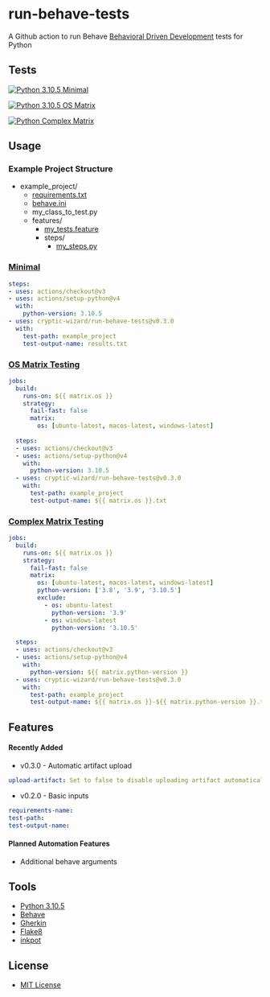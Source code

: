# run-behave-tests
A Github action to run Behave [Behavioral Driven Development](https://behave.readthedocs.io/en/stable/philosophy.html) tests for Python

## Tests
[![Python 3.10.5 Minimal](https://github.com/cryptic-wizard/run-behave-tests/actions/workflows/python-minimal.yml/badge.svg)](https://github.com/cryptic-wizard/run-behave-tests/actions/workflows/python-minimal.yml)

[![Python 3.10.5 OS Matrix](https://github.com/cryptic-wizard/run-behave-tests/actions/workflows/python-os-matrix.yml/badge.svg)](https://github.com/cryptic-wizard/run-behave-tests/actions/workflows/python-os-matrix.yml)

[![Python Complex Matrix](https://github.com/cryptic-wizard/run-behave-tests/actions/workflows/python-complex-matrix.yml/badge.svg)](https://github.com/cryptic-wizard/run-behave-tests/actions/workflows/python-complex-matrix.yml)

## Usage
### Example Project Structure
* example_project/
    * [requirements.txt](https://pip.pypa.io/en/stable/user_guide/#requirements-files)
    * [behave.ini](https://behave.readthedocs.io/en/stable/behave.html#configuration-files)
    * my_class_to_test.py
    * features/
        * [my_tests.feature](https://behave.readthedocs.io/en/stable/gherkin.html#gherkin-feature-testing-language)
        * steps/
            * [my_steps.py](https://behave.readthedocs.io/en/stable/api.html#step-functions)

### [Minimal](https://github.com/cryptic-wizard/run-behave-tests/blob/main/.github/workflows/python-minimal.yml)
```yaml
steps:
- uses: actions/checkout@v3
- uses: actions/setup-python@v4
  with:
    python-version: 3.10.5
- uses: cryptic-wizard/run-behave-tests@v0.3.0
  with:
    test-path: example_project
    test-output-name: results.txt
```
### [OS Matrix Testing](https://github.com/cryptic-wizard/run-behave-tests/blob/main/.github/workflows/python-os-matrix.yml)
```yaml
jobs:
  build:
    runs-on: ${{ matrix.os }}
    strategy:
      fail-fast: false
      matrix:
        os: [ubuntu-latest, macos-latest, windows-latest]
    
  steps:
  - uses: actions/checkout@v3
  - uses: actions/setup-python@v4
    with:
      python-version: 3.10.5
  - uses: cryptic-wizard/run-behave-tests@v0.3.0
    with:
      test-path: example_project
      test-output-name: ${{ matrix.os }}.txt
```
### [Complex Matrix Testing](https://github.com/cryptic-wizard/run-behave-tests/blob/main/.github/workflows/python-complex-matrix.yml)
```yaml
jobs:
  build:
    runs-on: ${{ matrix.os }}
    strategy:
      fail-fast: false
      matrix:
        os: [ubuntu-latest, macos-latest, windows-latest]
        python-version: ['3.8', '3.9', '3.10.5']
        exclude:
          - os: ubuntu-latest
            python-version: '3.9'
          - os: windows-latest
            python-version: '3.10.5'

  steps:
  - uses: actions/checkout@v3
  - uses: actions/setup-python@v4
    with:
      python-version: ${{ matrix.python-version }}
  - uses: cryptic-wizard/run-behave-tests@v0.3.0
    with:
      test-path: example_project
      test-output-name: ${{ matrix.os }}-${{ matrix.python-version }}.txt
```

## Features
#### Recently Added
* v0.3.0 - Automatic artifact upload
```yaml
upload-artifact: Set to false to disable uploading artifact automatically
```
* v0.2.0 - Basic inputs
```yaml
requirements-name:
test-path:
test-output-name:
```

#### Planned Automation Features
* Additional behave arguments

## Tools
* [Python 3.10.5](https://www.python.org/downloads/)
* [Behave](https://behave.readthedocs.io/en/stable/api.html)
* [Gherkin](https://cucumber.io/docs/gherkin/reference/)
* [Flake8](https://flake8.pycqa.org/en/latest/)
* [inkpot](https://pypi.org/project/inkpot/)

## License
* [MIT License](https://github.com/cryptic-wizard/run-behave-tests/blob/main/LICENSE.md)